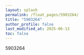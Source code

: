```yaml
---
layout: splash
permalink: /float_pages/5903264/
title: "5903264"
author_profile: false
last_modified_at: 2025-06-13
toc: false
---
```

 
5903264
